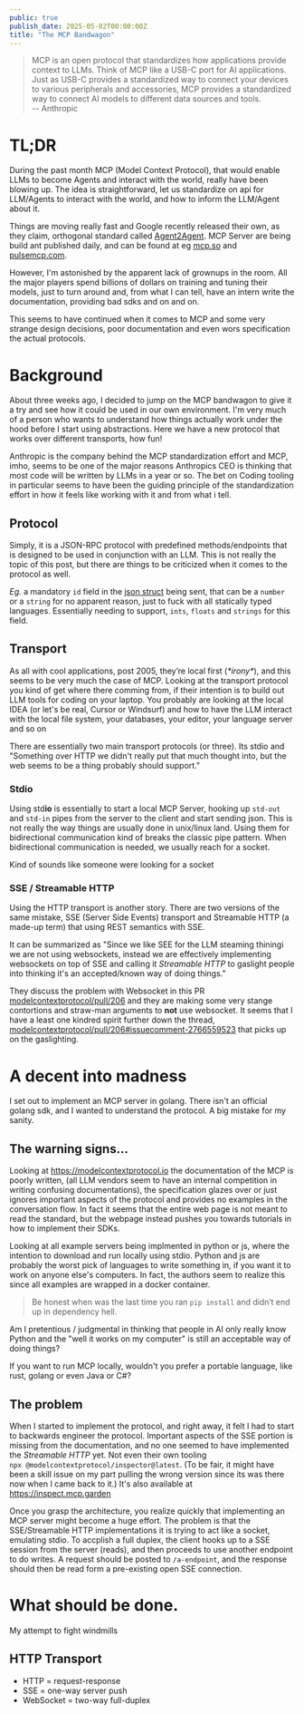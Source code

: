 ```yaml
---
public: true
publish_date: 2025-05-02T00:00:00Z
title: "The MCP Bandwagon"
---
```



> MCP is an open protocol that standardizes how applications provide context to LLMs. Think of MCP
> like a USB-C port for AI applications. Just as USB-C provides a standardized way to connect your
> devices to various peripherals and accessories, MCP provides a standardized way to connect AI
> models to different data sources and tools.\
> -- Anthropic

# TL;DR

During the past month MCP (Model Context Protocol),
that would enable LLMs to become Agents and interact with the world, really have been blowing up.
The idea is straightforward,
let us standardize on api for LLM/Agents to interact with the world,
and how to inform the LLM/Agent about it.

Things are moving really fast
and Google recently released their own, as they claim, orthogonal standard
called [Agent2Agent](https://google.github.io/A2A).
MCP Server are being build ant published daily,
and can be found at eg [mcp.so](https://mcp.so/) and [pulsemcp.com](https://www.pulsemcp.com/).

However, I'm astonished by the apparent lack of grownups in the room.
All the major players spend billions of dollars on training and tuning their models,
just to turn around and, from what I can tell, have an intern write the documentation,
providing bad sdks and on and on.

This seems to have continued when it comes to MCP and some very strange design decisions,
poor documentation and even wors specification the actual protocols.

# Background

About three weeks ago, I decided to jump on the MCP bandwagon to give it a try and see how it could
be used in our own environment. I'm very much of a person who wants to understand how things
actually
work under the hood before I start using abstractions.
Here we have a new protocol that works over different transports, how fun!

Anthropic is the company behind the MCP standardization effort and MCP, imho, seems to be one of the
major reasons Anthropics CEO is thinking that most code will be written by LLMs in a year or so. The
bet on Coding tooling in particular seems
to have been the guiding principle of the standardization effort
in how it feels like working with it and from what i
tell.

## Protocol

Simply,
it is a JSON-RPC protocol with predefined methods/endpoints
that is designed to be used in conjunction with an LLM. This is not really the topic of this post,
but there are things to be criticized when it comes to the protocol as well.

_Eg._ a mandatory `id` field in
the [json struct](https://modelcontextprotocol.io/specification/2025-03-26/basic#requests) being
sent, that can be a `number` or a `string` for no apparent reason, just to fuck with all statically
typed languages. Essentially needing to support, `ints`, `floats` and `strings` for this field.

## Transport

As all with cool applications, post 2005, they’re local first (_\*irony\*_), and this seems to be
very
much the case of MCP. Looking at the transport protocol you kind of get where there comming from, if
their intention is to build out LLM tools for coding on your laptop. You probably are looking at the
local IDEA (or let's be real, Cursor or Windsurf) and how to have the LLM interact with the local
file system, your databases, your editor, your language server and so on

There are essentially two main transport protocols (or three).
Its stdio and "Something over HTTP we didn't really put that much thought into,
but the web seems to be a thing probably should support."

### Stdio

Using std**io** is essentially to start a local MCP Server,
hooking up `std-out` and `std-in` pipes from the server to the client and start sending json.
This is not really the way things are usually done in unix/linux land.
Using them for bidirectional communication kind of breaks the classic pipe pattern.
When bidirectional communication is needed, we usually reach for a socket. 
 
Kind of sounds like someone were looking for a socket

### SSE / Streamable HTTP

Using the HTTP transport is another story.
There are two versions of the same mistake, SSE (Server Side Events) transport and Streamable HTTP
(a made-up term) that using REST semantics with SSE.

It can be summarized as "Since we like SEE for the LLM steaming thiningi we are not using
websockets,
instead we are effectively implementing websockets on top of SSE
and calling it _Streamable HTTP_ to gaslight people
into thinking it's an accepted/known way of doing things."

They discuss the problem with Websocket in this PR
[modelcontextprotocol/pull/206](https://github.com/modelcontextprotocol/modelcontextprotocol/pull/206)
and they are making some very stange contortions and straw-man arguments to **not** use websocket.
It seems that I have a least one kindred spirit further down the
thread, [modelcontextprotocol/pull/206#issuecomment-2766559523](https://github.com/modelcontextprotocol/modelcontextprotocol/pull/206#issuecomment-2766559523)
that picks up on the gaslighting.

# A decent into madness

I set out to implement an MCP server in golang.
There isn't an official golang sdk, and I wanted to understand the protocol.
A big mistake for my sanity.

## The warning signs...

Looking at https://modelcontextprotocol.io the documentation of the MCP is poorly written,
(all LLM vendors seem to have an internal competition in writing confusing documentations),
the specification glazes over or just ignores important aspects of the protocol and provides no
examples in the conversation flow.
In fact it seems that the entire web page is not meant to read the standard,
but the webpage instead pushes you towards tutorials in how to implement their SDKs.

Looking at all example servers being implmented in python or js,
where the intention to download and run locally using stdio.
Python and js are probably the worst pick of languages to write something in,
if you want it to work on anyone else's computers.
In fact,
the authors seem to realize this since all examples are wrapped in a docker container.

> Be honest when was the last time you ran `pip install` and didn’t end up in dependency hell.

Am I pretentious / judgmental
in thinking that people in AI only really know Python and the "well it works on my computer"
is still an acceptable way of doing things?

If you want to run MCP locally,
wouldn't you prefer a portable language, like rust, golang or even Java or C#?

## The problem

When I started to implement the protocol,
and right away, it felt I had to start to backwards engineer the protocol.
Important aspects of the SSE portion is missing from the documentation,
and no one seemed to have implemented the _Streamable HTTP_ yet.
Not even their own tooling     
`npx @modelcontextprotocol/inspector@latest`.
(To be fair, it might have been a skill issue on my part
pulling the wrong version since its was there now when I came back to it.)
It's also available at https://inspect.mcp.garden

Once you grasp the architecture, you realize quickly that implementing an MCP server might become a
huge effort. The problem is that the SSE/Streamable HTTP implementations it is trying to act like a
socket, emulating stdio. To accplish a full duplex, the client hooks up to a SSE session from the
server (reads), and then proceeds to use another endpoint to do writes. A request should be posted
to `/a-endpoint`, and the response should then be read form a pre-existing open SSE connection.

# What should be done.

My attempt to fight windmills

## HTTP Transport

- HTTP = request-response
- SSE = one-way server push
- WebSocket = two-way full-duplex